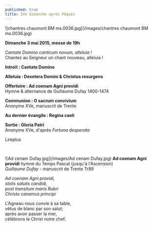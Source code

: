 ```yaml
---
published: true
title: IVe dimanche après Pâques
---
```


![chantres chaumont BM ms.0036.jpg](/images/chantres chaumont BM ms.0036.jpg)

**Dimanche 3 mai 2015, messe de 19h**  

*Cantate Domino canticum novum, alleluia !*  
Chantez au Seigneur un chant nouveau, alleluia !

**Introït : Cantate Domino**  

**Alleluia : Dexetera Domini & Christus resurgens**  

**Offertoire : Ad coenam Agni providi**  
Hymne & alternance de Guillaume Dufay 1400-1474

**Communion : O sacrum convivium**  
Anonyme XVe, manuscrit de Trente

**Au dernier évangile : Regina caeli**  

**Sortie : Gloria Patri**  
Anonyme XVe, d'après *Fortuna desperata*  

Lireplus

&nbsp;

![Ad cenam Dufay.jpg](/images/Ad cenam Dufay.jpg)
**Ad coenam Agni providi** hymne du Temps Pascal (jusqu'à l'Ascension)  
*Guillaume Dufay* - manuscrit de Trente Tr89  

*Ad coenam Agni providi,  
stolis salutis candidi,  
post transitum maris Rubri  
Christo canamus principi*  

L'Agneau nous convie à sa table,  
vêtus de blanc par son salut;  
après avoir passer la mer,  
célèbrons le Christ notre chef.